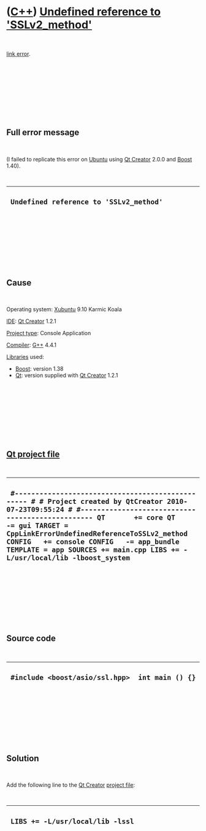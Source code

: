 



 

 

 

 

 

([C++](Cpp.htm)) [Undefined reference to 'SSLv2\_method'](CppLinkErrorUndefinedReferenceToSSLv2_method.htm)
===========================================================================================================

 

[link error](CppLinkError.htm).

 

 

 

 

 

Full error message
------------------

 

(I failed to replicate this error on [Ubuntu](http://www.ubuntu.com)
using [Qt Creator](CppQtCreator.htm) 2.0.0 and [Boost](CppBoost.htm)
1.40).

 

  ------------------------------------------
  ` Undefined reference to 'SSLv2_method'`
  ------------------------------------------

 

 

 

 

 

Cause
-----

 

Operating system: [Xubuntu](http://www.xubuntu.org) 9.10 Karmic Koala

[IDE](CppIde.htm): [Qt Creator](CppQtCreator.htm) 1.2.1

[Project type](CppQtProjectType.htm): Console Application

[Compiler](CppCompiler.htm): [G++](CppGpp.htm) 4.4.1

[Libraries](CppLibrary.htm) used:

-   [Boost](CppBoost.htm): version 1.38
-   [Qt](CppQt.htm): version supplied with [Qt
    Creator](CppQtCreator.htm) 1.2.1

 

 

 

 

 

[Qt project file](CppQtProjectFile.htm)
---------------------------------------

 

  ------------------------------------------------------------------------------------------------------------------------------------------------------------------------------------------------------------------------------------------------------------------------------------------------------------------------------------------------------------------------------
  ` #------------------------------------------------- # # Project created by QtCreator 2010-07-23T09:55:24 # #------------------------------------------------- QT       += core QT       -= gui TARGET = CppLinkErrorUndefinedReferenceToSSLv2_method CONFIG   += console CONFIG   -= app_bundle TEMPLATE = app SOURCES += main.cpp LIBS += -L/usr/local/lib -lboost_system`
  ------------------------------------------------------------------------------------------------------------------------------------------------------------------------------------------------------------------------------------------------------------------------------------------------------------------------------------------------------------------------------

 

 

 

 

 

Source code
-----------

 

  --------------------------------------------------
  ` #include <boost/asio/ssl.hpp>  int main () {}`
  --------------------------------------------------

 

 

 

 

 

Solution
--------

 

Add the following line to the [Qt Creator](CppQtCreator.htm) [project
file](CppQtProjectFile.htm):

 

  -----------------------------------
  ` LIBS += -L/usr/local/lib -lssl`
  -----------------------------------

 

 

 

 

 





 




